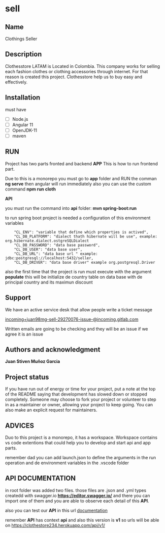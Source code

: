 # sell

## Name

Clothings Seller

## Description

Clothesstore LATAM is Located in Colombia. This company works for selling each
fashion clothes or clothing accessories through internet. For that reason is created
this project. Clothesstore help us to buy easy and effectively.

## Installation

must have

- [ ] Node.js
- [ ] Angular 11
- [ ] OpenJDK-11
- [ ] maven

## RUN

Project has two parts fronted and backend
**APP**
This is how to run frontend part.

Due to this is a monorepo you must go to **app** folder and RUN the comman **ng serve**
then angular will run immediately also you can use the custom command **npm run cloth**

**API**

you must run the command into **api** folder: **mvn spring-boot:run**

to run spring boot project is needed a configuration of this environment variables

        "CL_ENV": "variable that define which properties is actived",
        "CL_DB_PLATFORM": "dialect thath hibernate will be use", example: org.hibernate.dialect.ostgreSQLDialect
        "CL_DB_PASSWORD": "data base password",
        "CL_DB_USER": "data base user",
        "CL_DB_URL": "data base url " example: jdbc:postgresql://localhost:5432/seller,
        "CL_DB_DRIVER": "data base driver" example org.postgresql.Driver

also the first time that the project is run must execute with the argument **populate**
this will be initialize de country table on data base with de principal country and its maximun discount

## Support

We have an active service desk that allow people write a ticket message

incoming+juan98mg-sell-29270076-issue-@incoming.gitlab.com

Written emails are going to be checking and they will be an issue if we agree it is an issue

## Authors and acknowledgment

**Juan Stiven Muñoz Garcia**

## Project status

If you have run out of energy or time for your project, put a note at the top of the README saying that development has slowed down or stopped completely. Someone may choose to fork your project or volunteer to step in as a maintainer or owner, allowing your project to keep going. You can also make an explicit request for maintainers.

## ADVICES

Duo to this project is a monorepo, it has a workspace. Workspace contains vs code extentions that could help you to develop and start api and app parts.

remember dad you can add launch.json to define the arguments in the run operation and de environment variables in the .vscode folder

## API DOCUMENTATION

in root folder was added two files. those files are .json and .yml types createdd with swagger.io
**https://editor.swagger.io/** and there you can import one of them and you are able to observe
each detail of this **API**.

also you can test our **API** in this url
[documentation](https://clothestore234.herokuapp.com)

remember **API** has context **api** and also this version is **v1**
so urls will be able on https://clothestore234.herokuapp.com/api/v1/
